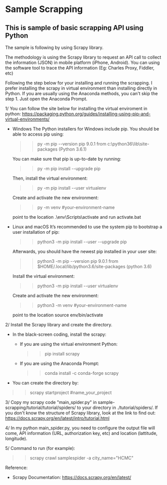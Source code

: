# Sample Scrapping
## This is sample of basic scrapping API using Python

The sample is following by using Scrapy library.

The methodology is using the Scrapy library to request an API call to collect the information (JSON) in mobile platform (iPhone, Android).
You can using the software tool to trace the API information (Eg: Charles Proxy, Fiddler, etc)

Following the step below for your installing and running the scrapping.
I prefer installing the scrapy in virtual environment than installing directly in Python.
If you are usually using the Anaconda methods, you can't skip the step 1. Just open the Anaconda Prompt.

1/ You can follow the site below for installing the virtual enviroment in python: 
  https://packaging.python.org/guides/installing-using-pip-and-virtual-environments/
  
  - Windows
      The Python installers for Windows include pip. You should be able to access pip using:

      >> py -m pip --version
      >> pip 9.0.1 from c:\python36\lib\site-packages (Python 3.6.1)
      
      You can make sure that pip is up-to-date by running:

      >> py -m pip install --upgrade pip
      
      Then, install the virtual environment:
      
      >> py -m pip install --user virtualenv
      
      Create and activate the new environment:
      
      >> py -m venv #your-environment-name
      
      point to the location .\env\Scripts\activate and run activate.bat
      

  - Linux and macOS
      It’s recommended to use the system pip to bootstrap a user installation of pip:

      >> python3 -m pip install --user --upgrade pip
      
      Afterwards, you should have the newest pip installed in your user site:

      >> python3 -m pip --version
      >> pip 9.0.1 from $HOME/.local/lib/python3.6/site-packages (python 3.6)
      
      Install the virtual environment:
      
      >> python3 -m pip install --user virtualenv
      
      Create and activate the new environment:
      
      >> python3 -m venv #your-environment-name
      
      point to the location source env/bin/activate
 
2/ Install the Scrapy library and create the directory. 
  - In the black-screen coding, install the scrapy:
  
    + If you are using the virtual environment Python:
      >> pip install scrapy
  
    + If you are using the Anaconda Prompt:
      >> conda install -c conda-forge scrapy
  
  - You can create the directory by:
  
  >> scrapy startproject #name_your_project
  
3/ Copy my scrapy code "main_spider.py" in sample-scrapping/tutorial/tutorial/spiders/ to your directory in ./tutorial/spiders/.
  If you don't know the structure of Scrapy library, look at the link to find out:
  https://docs.scrapy.org/en/latest/intro/tutorial.html
  
  
4/ In my python main_spider.py, you need to configure the output file will come, API information (URL, authorization key, etc) and location (lattitude, longitude).

5/ Command to run (for example):

  >> scrapy crawl samplespider -a city_name="HCMC"


Reference: 
  - Scrapy Documentation: https://docs.scrapy.org/en/latest/
